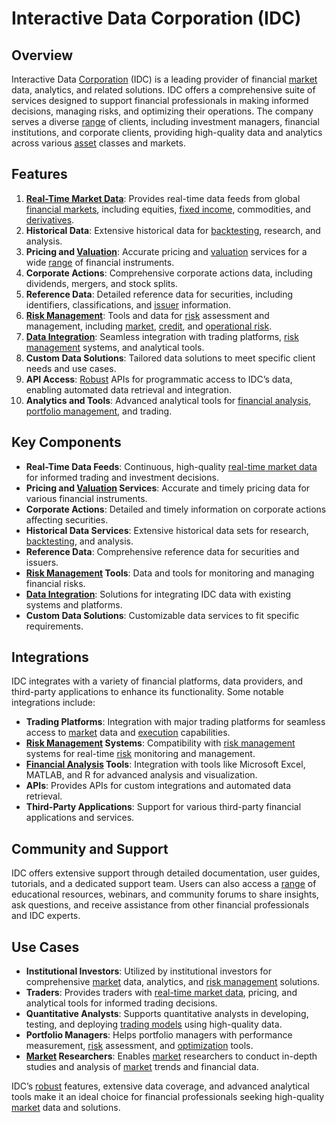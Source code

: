 # Interactive Data Corporation (IDC)

## Overview
Interactive Data [Corporation](../c/corporation.md) (IDC) is a leading provider of financial [market](../m/market.md) data, analytics, and related solutions. IDC offers a comprehensive suite of services designed to support financial professionals in making informed decisions, managing risks, and optimizing their operations. The company serves a diverse [range](../r/range.md) of clients, including investment managers, financial institutions, and corporate clients, providing high-quality data and analytics across various [asset](../a/asset.md) classes and markets.

## Features
1. **[Real-Time Market Data](../r/real-time_market_data.md)**: Provides real-time data feeds from global [financial markets](../f/financial_market.md), including equities, [fixed income](../f/fixed_income.md), commodities, and [derivatives](../d/derivatives.md).
2. **Historical Data**: Extensive historical data for [backtesting](../b/backtesting.md), research, and analysis.
3. **Pricing and [Valuation](../v/valuation.md)**: Accurate pricing and [valuation](../v/valuation.md) services for a wide [range](../r/range.md) of financial instruments.
4. **Corporate Actions**: Comprehensive corporate actions data, including dividends, mergers, and stock splits.
5. **Reference Data**: Detailed reference data for securities, including identifiers, classifications, and [issuer](../i/issuer.md) information.
6. **[Risk Management](../r/risk_management.md)**: Tools and data for [risk](../r/risk.md) assessment and management, including [market](../m/market.md), [credit](../c/credit.md), and [operational risk](../o/operational_risk.md).
7. **[Data Integration](../d/data_integration.md)**: Seamless integration with trading platforms, [risk management](../r/risk_management.md) systems, and analytical tools.
8. **Custom Data Solutions**: Tailored data solutions to meet specific client needs and use cases.
9. **API Access**: [Robust](../r/robust.md) APIs for programmatic access to IDC’s data, enabling automated data retrieval and integration.
10. **Analytics and Tools**: Advanced analytical tools for [financial analysis](../f/financial_analysis.md), [portfolio management](../p/portfolio_management.md), and trading.

## Key Components
- **Real-Time Data Feeds**: Continuous, high-quality [real-time market data](../r/real-time_market_data.md) for informed trading and investment decisions.
- **Pricing and [Valuation](../v/valuation.md) Services**: Accurate and timely pricing data for various financial instruments.
- **Corporate Actions**: Detailed and timely information on corporate actions affecting securities.
- **Historical Data Services**: Extensive historical data sets for research, [backtesting](../b/backtesting.md), and analysis.
- **Reference Data**: Comprehensive reference data for securities and issuers.
- **[Risk Management](../r/risk_management.md) Tools**: Data and tools for monitoring and managing financial risks.
- **[Data Integration](../d/data_integration.md)**: Solutions for integrating IDC data with existing systems and platforms.
- **Custom Data Solutions**: Customizable data services to fit specific requirements.

## Integrations
IDC integrates with a variety of financial platforms, data providers, and third-party applications to enhance its functionality. Some notable integrations include:

- **Trading Platforms**: Integration with major trading platforms for seamless access to [market](../m/market.md) data and [execution](../e/execution.md) capabilities.
- **[Risk Management](../r/risk_management.md) Systems**: Compatibility with [risk management](../r/risk_management.md) systems for real-time [risk](../r/risk.md) monitoring and management.
- **[Financial Analysis](../f/financial_analysis.md) Tools**: Integration with tools like Microsoft Excel, MATLAB, and R for advanced analysis and visualization.
- **APIs**: Provides APIs for custom integrations and automated data retrieval.
- **Third-Party Applications**: Support for various third-party financial applications and services.

## Community and Support
IDC offers extensive support through detailed documentation, user guides, tutorials, and a dedicated support team. Users can also access a [range](../r/range.md) of educational resources, webinars, and community forums to share insights, ask questions, and receive assistance from other financial professionals and IDC experts.

## Use Cases
- **Institutional Investors**: Utilized by institutional investors for comprehensive [market](../m/market.md) data, analytics, and [risk management](../r/risk_management.md) solutions.
- **Traders**: Provides traders with [real-time market data](../r/real-time_market_data.md), pricing, and analytical tools for informed trading decisions.
- **Quantitative Analysts**: Supports quantitative analysts in developing, testing, and deploying [trading models](../t/trading_models.md) using high-quality data.
- **Portfolio Managers**: Helps portfolio managers with performance measurement, [risk](../r/risk.md) assessment, and [optimization](../o/optimization.md) tools.
- **[Market](../m/market.md) Researchers**: Enables [market](../m/market.md) researchers to conduct in-depth studies and analysis of [market](../m/market.md) trends and financial data.

IDC’s [robust](../r/robust.md) features, extensive data coverage, and advanced analytical tools make it an ideal choice for financial professionals seeking high-quality [market](../m/market.md) data and solutions.
